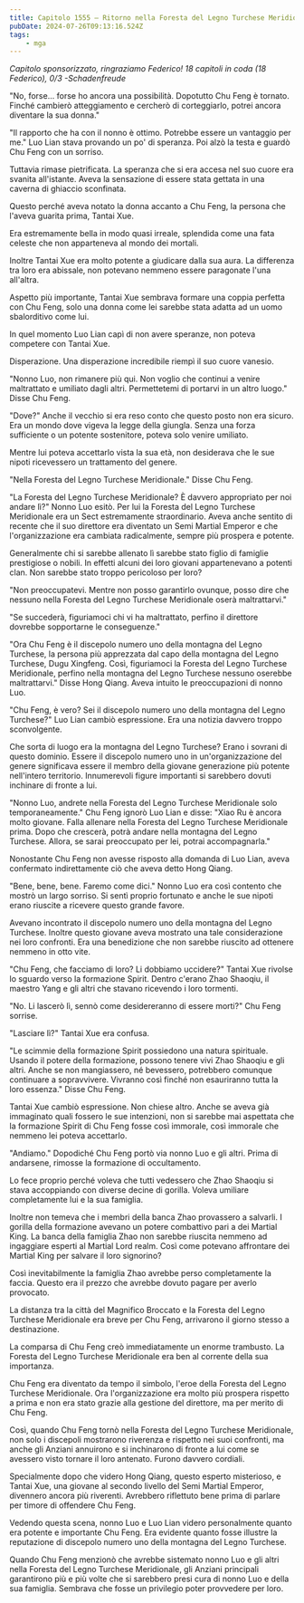 ```yaml
---
title: Capitolo 1555 – Ritorno nella Foresta del Legno Turchese Meridionale
pubDate: 2024-07-26T09:13:16.524Z
tags:
    - mga
---
```



<em>Capitolo sponsorizzato, ringraziamo Federico!
18 capitoli in coda (18 Federico), 0/3
-Schadenfreude</em>


"No, forse... forse ho ancora una possibilità. Dopotutto Chu Feng è tornato. Finché cambierò atteggiamento e cercherò di corteggiarlo, potrei ancora diventare la sua donna."


"Il rapporto che ha con il nonno è ottimo. Potrebbe essere un vantaggio per me." Luo Lian stava provando un po' di speranza. Poi alzò la testa e guardò Chu Feng con un sorriso.


Tuttavia rimase pietrificata. La speranza che si era accesa nel suo cuore era svanita all'istante. Aveva la sensazione di essere stata gettata in una caverna di ghiaccio sconfinata.


Questo perché aveva notato la donna accanto a Chu Feng, la persona che l'aveva guarita prima, Tantai Xue.


Era estremamente bella in modo quasi irreale, splendida come una fata celeste che non apparteneva al mondo dei mortali.


Inoltre Tantai Xue era molto potente a giudicare dalla sua aura. La differenza tra loro era abissale, non potevano nemmeno essere paragonate l'una all'altra.


Aspetto più importante, Tantai Xue sembrava formare una coppia perfetta con Chu Feng, solo una donna come lei sarebbe stata adatta ad un uomo sbalorditivo come lui.


In quel momento Luo Lian capì di non avere speranze, non poteva competere con Tantai Xue.


Disperazione. Una disperazione incredibile riempì il suo cuore vanesio.


"Nonno Luo, non rimanere più qui. Non voglio che continui a venire maltrattato e umiliato dagli altri. Permettetemi di portarvi in un altro luogo." Disse Chu Feng.


"Dove?" Anche il vecchio si era reso conto che questo posto non era sicuro. Era un mondo dove vigeva la legge della giungla. Senza una forza sufficiente o un potente sostenitore, poteva solo venire umiliato.


Mentre lui poteva accettarlo vista la sua età, non desiderava che le sue nipoti ricevessero un trattamento del genere.


"Nella Foresta del Legno Turchese Meridionale." Disse Chu Feng.


"La Foresta del Legno Turchese Meridionale? È davvero appropriato per noi andare lì?" Nonno Luo esitò. Per lui la Foresta del Legno Turchese Meridionale era un Sect estremamente straordinario. Aveva anche sentito di recente che il suo direttore era diventato un Semi Martial Emperor e che l'organizzazione era cambiata radicalmente, sempre più prospera e potente.


Generalmente chi si sarebbe allenato lì sarebbe stato figlio di famiglie prestigiose o nobili. In effetti alcuni dei loro giovani appartenevano a potenti clan. Non sarebbe stato troppo pericoloso per loro?


"Non preoccupatevi. Mentre non posso garantirlo ovunque, posso dire che nessuno nella Foresta del Legno Turchese Meridionale oserà maltrattarvi."


"Se succederà, figuriamoci chi vi ha maltrattato, perfino il direttore dovrebbe sopportarne le conseguenze."


"Ora Chu Feng è il discepolo numero uno della montagna del Legno Turchese, la persona più apprezzata dal capo della montagna del Legno Turchese, Dugu Xingfeng. Così, figuriamoci la Foresta del Legno Turchese Meridionale, perfino nella montagna del Legno Turchese nessuno oserebbe maltrattarvi." Disse Hong Qiang. Aveva intuito le preoccupazioni di nonno Luo.


"Chu Feng, è vero? Sei il discepolo numero uno della montagna del Legno Turchese?" Luo Lian cambiò espressione. Era una notizia davvero troppo sconvolgente.


Che sorta di luogo era la montagna del Legno Turchese? Erano i sovrani di questo dominio. Essere il discepolo numero uno in un'organizzazione del genere significava essere il membro della giovane generazione più potente nell'intero territorio. Innumerevoli figure importanti si sarebbero dovuti inchinare di fronte a lui.


"Nonno Luo, andrete nella Foresta del Legno Turchese Meridionale solo temporaneamente." Chu Feng ignorò Luo Lian e disse: "Xiao Ru è ancora molto giovane. Falla allenare nella Foresta del Legno Turchese Meridionale prima. Dopo che crescerà, potrà andare nella montagna del Legno Turchese. Allora, se sarai preoccupato per lei, potrai accompagnarla."


Nonostante Chu Feng non avesse risposto alla domanda di Luo Lian, aveva confermato indirettamente ciò che aveva detto Hong Qiang.


"Bene, bene, bene. Faremo come dici." Nonno Luo era così contento che mostrò un largo sorriso. Si sentì proprio fortunato e anche le sue nipoti erano riuscite a ricevere questo grande favore.


Avevano incontrato il discepolo numero uno della montagna del Legno Turchese. Inoltre questo giovane aveva mostrato una tale considerazione nei loro confronti. Era una benedizione che non sarebbe riuscito ad ottenere nemmeno in otto vite.


"Chu Feng, che facciamo di loro? Li dobbiamo uccidere?" Tantai Xue rivolse lo sguardo verso la formazione Spirit. Dentro c'erano Zhao Shaoqiu, il maestro Yang e gli altri che stavano ricevendo i loro tormenti.


"No. Li lascerò lì, sennò come desidereranno di essere morti?" Chu Feng sorrise.


"Lasciare lì?" Tantai Xue era confusa.


"Le scimmie della formazione Spirit possiedono una natura spirituale. Usando il potere della formazione, possono tenere vivi Zhao Shaoqiu e gli altri. Anche se non mangiassero, né bevessero, potrebbero comunque continuare a sopravvivere. Vivranno così finché non esauriranno tutta la loro essenza." Disse Chu Feng.


Tantai Xue cambiò espressione. Non chiese altro. Anche se aveva già immaginato quali fossero le sue intenzioni, non si sarebbe mai aspettata che la formazione Spirit di Chu Feng fosse così immorale, così immorale che nemmeno lei poteva accettarlo.


"Andiamo." Dopodiché Chu Feng portò via nonno Luo e gli altri. Prima di andarsene, rimosse la formazione di occultamento.


Lo fece proprio perché voleva che tutti vedessero che Zhao Shaoqiu si stava accoppiando con diverse decine di gorilla. Voleva umiliare completamente lui e la sua famiglia.


Inoltre non temeva che i membri della banca Zhao provassero a salvarli. I gorilla della formazione avevano un potere combattivo pari a dei Martial King. La banca della famiglia Zhao non sarebbe riuscita nemmeno ad ingaggiare esperti al Martial Lord realm. Così come potevano affrontare dei Martial King per salvare il loro signorino?


Così inevitabilmente la famiglia Zhao avrebbe perso completamente la faccia. Questo era il prezzo che avrebbe dovuto pagare per averlo provocato.


La distanza tra la città del Magnifico Broccato e la Foresta del Legno Turchese Meridionale era breve per Chu Feng, arrivarono il giorno stesso a destinazione.


La comparsa di Chu Feng creò immediatamente un enorme trambusto. La Foresta del Legno Turchese Meridionale era ben al corrente della sua importanza.


Chu Feng era diventato da tempo il simbolo, l'eroe della Foresta del Legno Turchese Meridionale. Ora l'organizzazione era molto più prospera rispetto a prima e non era stato grazie alla gestione del direttore, ma per merito di Chu Feng.


Così, quando Chu Feng tornò nella Foresta del Legno Turchese Meridionale, non solo i discepoli mostrarono riverenza e rispetto nei suoi confronti, ma anche gli Anziani annuirono e si inchinarono di fronte a lui come se avessero visto tornare il loro antenato. Furono davvero cordiali.


Specialmente dopo che videro Hong Qiang, questo esperto misterioso, e Tantai Xue, una giovane al secondo livello del Semi Martial Emperor, divennero ancora più riverenti. Avrebbero riflettuto bene prima di parlare per timore di offendere Chu Feng.


Vedendo questa scena, nonno Luo e Luo Lian videro personalmente quanto era potente e importante Chu Feng. Era evidente quanto fosse illustre la reputazione di discepolo numero uno della montagna del Legno Turchese.


Quando Chu Feng menzionò che avrebbe sistemato nonno Luo e gli altri nella Foresta del Legno Turchese Meridionale, gli Anziani principali garantirono più e più volte che si sarebbero presi cura di nonno Luo e della sua famiglia. Sembrava che fosse un privilegio poter provvedere per loro.
                                


                                



